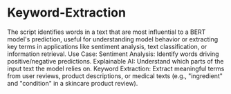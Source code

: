 # Keyword-Extraction
The script identifies words in a text that are most influential to a BERT model's prediction, useful for understanding model behavior or extracting key terms in applications like sentiment analysis, text classification, or information retrieval.
Use Case:
Sentiment Analysis: Identify words driving positive/negative predictions.
Explainable AI: Understand which parts of the input text the model relies on.
Keyword Extraction: Extract meaningful terms from user reviews, product descriptions, or medical texts (e.g., "ingredient" and "condition" in a skincare product review).
